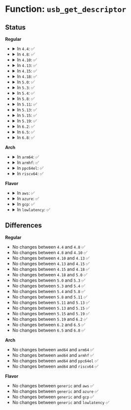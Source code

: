 # Function: <code>usb_get_descriptor</code>

## Status
<b>Regular</b>
<ul>
<li>
<details>
<summary>In <code>4.4</code>: ✅</summary>

```c
int usb_get_descriptor(struct usb_device *dev, unsigned char type, unsigned char index, void *buf, int size);
```

**Collision:** Unique Global

**Inline:** No

**Transformation:** False

**Instances:**

```
In drivers/usb/core/message.c (ffffffff81611920)
Location: drivers/usb/core/message.c:633
Inline: False
Direct callers:
  - drivers/usb/core/hub.c:descriptors_changed
  - drivers/usb/core/hub.c:hub_port_connect
  - drivers/usb/core/message.c:usb_get_device_descriptor
  - drivers/usb/core/config.c:usb_get_configuration
  - drivers/usb/core/config.c:usb_get_configuration
  - drivers/usb/core/config.c:usb_get_bos_descriptor
  - drivers/usb/core/config.c:usb_get_bos_descriptor
```
**Symbols:**

```
ffffffff81611920-ffffffff816119d5: usb_get_descriptor (STB_GLOBAL)
```
</details>
</li>
<li>
<details>
<summary>In <code>4.8</code>: ✅</summary>

```c
int usb_get_descriptor(struct usb_device *dev, unsigned char type, unsigned char index, void *buf, int size);
```

**Collision:** Unique Global

**Inline:** No

**Transformation:** False

**Instances:**

```
In drivers/usb/core/message.c (ffffffff81671520)
Location: drivers/usb/core/message.c:630
Inline: False
Direct callers:
  - drivers/usb/core/hub.c:descriptors_changed
  - drivers/usb/core/hub.c:hub_port_connect
  - drivers/usb/core/message.c:usb_get_device_descriptor
  - drivers/usb/core/config.c:usb_get_bos_descriptor
  - drivers/usb/core/config.c:usb_get_bos_descriptor
  - drivers/usb/core/config.c:usb_get_configuration
  - drivers/usb/core/config.c:usb_get_configuration
```
**Symbols:**

```
ffffffff81671520-ffffffff816715d5: usb_get_descriptor (STB_GLOBAL)
```
</details>
</li>
<li>
<details>
<summary>In <code>4.10</code>: ✅</summary>

```c
int usb_get_descriptor(struct usb_device *dev, unsigned char type, unsigned char index, void *buf, int size);
```

**Collision:** Unique Global

**Inline:** No

**Transformation:** False

**Instances:**

```
In drivers/usb/core/message.c (ffffffff8169f1d0)
Location: drivers/usb/core/message.c:633
Inline: False
Direct callers:
  - drivers/usb/core/hub.c:usb_reset_and_verify_device
  - drivers/usb/core/hub.c:hub_port_connect
  - drivers/usb/core/message.c:usb_get_device_descriptor
  - drivers/usb/core/config.c:usb_get_bos_descriptor
  - drivers/usb/core/config.c:usb_get_bos_descriptor
  - drivers/usb/core/config.c:usb_get_configuration
  - drivers/usb/core/config.c:usb_get_configuration
```
**Symbols:**

```
ffffffff8169f1d0-ffffffff8169f285: usb_get_descriptor (STB_GLOBAL)
```
</details>
</li>
<li>
<details>
<summary>In <code>4.13</code>: ✅</summary>

```c
int usb_get_descriptor(struct usb_device *dev, unsigned char type, unsigned char index, void *buf, int size);
```

**Collision:** Unique Global

**Inline:** No

**Transformation:** False

**Instances:**

```
In drivers/usb/core/message.c (ffffffff816b43f0)
Location: drivers/usb/core/message.c:631
Inline: False
Direct callers:
  - drivers/usb/core/hub.c:descriptors_changed
  - drivers/usb/core/hub.c:hub_port_connect
  - drivers/usb/core/message.c:usb_get_device_descriptor
  - drivers/usb/core/config.c:usb_get_bos_descriptor
  - drivers/usb/core/config.c:usb_get_bos_descriptor
  - drivers/usb/core/config.c:usb_get_configuration
  - drivers/usb/core/config.c:usb_get_configuration
```
**Symbols:**

```
ffffffff816b43f0-ffffffff816b449f: usb_get_descriptor (STB_GLOBAL)
```
</details>
</li>
<li>
<details>
<summary>In <code>4.15</code>: ✅</summary>

```c
int usb_get_descriptor(struct usb_device *dev, unsigned char type, unsigned char index, void *buf, int size);
```

**Collision:** Unique Global

**Inline:** No

**Transformation:** False

**Instances:**

```
In drivers/usb/core/message.c (ffffffff8171fc20)
Location: drivers/usb/core/message.c:635
Inline: False
Direct callers:
  - drivers/usb/core/hub.c:descriptors_changed
  - drivers/usb/core/hub.c:hub_port_connect
  - drivers/usb/core/message.c:usb_get_device_descriptor
  - drivers/usb/core/config.c:usb_get_bos_descriptor
  - drivers/usb/core/config.c:usb_get_bos_descriptor
  - drivers/usb/core/config.c:usb_get_configuration
  - drivers/usb/core/config.c:usb_get_configuration
```
**Symbols:**

```
ffffffff8171fc20-ffffffff8171fccf: usb_get_descriptor (STB_GLOBAL)
```
</details>
</li>
<li>
<details>
<summary>In <code>4.18</code>: ✅</summary>

```c
int usb_get_descriptor(struct usb_device *dev, unsigned char type, unsigned char index, void *buf, int size);
```

**Collision:** Unique Global

**Inline:** No

**Transformation:** False

**Instances:**

```
In drivers/usb/core/message.c (ffffffff8175e580)
Location: drivers/usb/core/message.c:636
Inline: False
Direct callers:
  - drivers/usb/core/hub.c:descriptors_changed
  - drivers/usb/core/hub.c:hub_port_connect
  - drivers/usb/core/message.c:usb_get_device_descriptor
  - drivers/usb/core/config.c:usb_get_bos_descriptor
  - drivers/usb/core/config.c:usb_get_bos_descriptor
  - drivers/usb/core/config.c:usb_get_configuration
  - drivers/usb/core/config.c:usb_get_configuration
```
**Symbols:**

```
ffffffff8175e580-ffffffff8175e63e: usb_get_descriptor (STB_GLOBAL)
```
</details>
</li>
<li>
<details>
<summary>In <code>5.0</code>: ✅</summary>

```c
int usb_get_descriptor(struct usb_device *dev, unsigned char type, unsigned char index, void *buf, int size);
```

**Collision:** Unique Global

**Inline:** No

**Transformation:** False

**Instances:**

```
In drivers/usb/core/message.c (ffffffff81782d00)
Location: drivers/usb/core/message.c:637
Inline: False
Direct callers:
  - drivers/usb/core/hub.c:descriptors_changed
  - drivers/usb/core/hub.c:hub_port_connect
  - drivers/usb/core/message.c:usb_get_device_descriptor
  - drivers/usb/core/config.c:usb_get_bos_descriptor
  - drivers/usb/core/config.c:usb_get_bos_descriptor
  - drivers/usb/core/config.c:usb_get_configuration
  - drivers/usb/core/config.c:usb_get_configuration
```
**Symbols:**

```
ffffffff81782d00-ffffffff81782dbe: usb_get_descriptor (STB_GLOBAL)
```
</details>
</li>
<li>
<details>
<summary>In <code>5.3</code>: ✅</summary>

```c
int usb_get_descriptor(struct usb_device *dev, unsigned char type, unsigned char index, void *buf, int size);
```

**Collision:** Unique Global

**Inline:** No

**Transformation:** False

**Instances:**

```
In drivers/usb/core/message.c (ffffffff817c1120)
Location: drivers/usb/core/message.c:637
Inline: False
Direct callers:
  - drivers/usb/core/hub.c:descriptors_changed
  - drivers/usb/core/hub.c:hub_port_connect
  - drivers/usb/core/message.c:usb_get_device_descriptor
  - drivers/usb/core/config.c:usb_get_bos_descriptor
  - drivers/usb/core/config.c:usb_get_bos_descriptor
  - drivers/usb/core/config.c:usb_get_configuration
  - drivers/usb/core/config.c:usb_get_configuration
```
**Symbols:**

```
ffffffff817c1120-ffffffff817c11df: usb_get_descriptor (STB_GLOBAL)
```
</details>
</li>
<li>
<details>
<summary>In <code>5.4</code>: ✅</summary>

```c
int usb_get_descriptor(struct usb_device *dev, unsigned char type, unsigned char index, void *buf, int size);
```

**Collision:** Unique Global

**Inline:** No

**Transformation:** False

**Instances:**

```
In drivers/usb/core/message.c (ffffffff817f1aa0)
Location: drivers/usb/core/message.c:637
Inline: False
Direct callers:
  - drivers/usb/core/hub.c:descriptors_changed
  - drivers/usb/core/hub.c:hub_port_connect
  - drivers/usb/core/message.c:usb_get_device_descriptor
  - drivers/usb/core/config.c:usb_get_bos_descriptor
  - drivers/usb/core/config.c:usb_get_bos_descriptor
  - drivers/usb/core/config.c:usb_get_configuration
  - drivers/usb/core/config.c:usb_get_configuration
```
**Symbols:**

```
ffffffff817f1aa0-ffffffff817f1b5f: usb_get_descriptor (STB_GLOBAL)
```
</details>
</li>
<li>
<details>
<summary>In <code>5.8</code>: ✅</summary>

```c
int usb_get_descriptor(struct usb_device *dev, unsigned char type, unsigned char index, void *buf, int size);
```

**Collision:** Unique Global

**Inline:** No

**Transformation:** False

**Instances:**

```
In drivers/usb/core/message.c (ffffffff818c1420)
Location: drivers/usb/core/message.c:645
Inline: False
Direct callers:
  - drivers/usb/core/hub.c:hub_port_connect
  - drivers/usb/core/message.c:usb_get_device_descriptor
  - drivers/usb/core/config.c:usb_get_bos_descriptor
  - drivers/usb/core/config.c:usb_get_bos_descriptor
  - drivers/usb/core/config.c:usb_get_configuration
  - drivers/usb/core/config.c:usb_get_configuration
```
**Symbols:**

```
ffffffff818c1420-ffffffff818c14df: usb_get_descriptor (STB_GLOBAL)
```
</details>
</li>
<li>
<details>
<summary>In <code>5.11</code>: ✅</summary>

```c
int usb_get_descriptor(struct usb_device *dev, unsigned char type, unsigned char index, void *buf, int size);
```

**Collision:** Unique Global

**Inline:** No

**Transformation:** False

**Instances:**

```
In drivers/usb/core/message.c (ffffffff818cd6d0)
Location: drivers/usb/core/message.c:780
Inline: False
Direct callers:
  - drivers/usb/core/hub.c:hub_port_connect
  - drivers/usb/core/message.c:usb_get_device_descriptor
  - drivers/usb/core/config.c:usb_get_bos_descriptor
  - drivers/usb/core/config.c:usb_get_bos_descriptor
  - drivers/usb/core/config.c:usb_get_configuration
  - drivers/usb/core/config.c:usb_get_configuration
```
**Symbols:**

```
ffffffff818cd6d0-ffffffff818cd78f: usb_get_descriptor (STB_GLOBAL)
```
</details>
</li>
<li>
<details>
<summary>In <code>5.13</code>: ✅</summary>

```c
int usb_get_descriptor(struct usb_device *dev, unsigned char type, unsigned char index, void *buf, int size);
```

**Collision:** Unique Global

**Inline:** No

**Transformation:** False

**Instances:**

```
In drivers/usb/core/message.c (ffffffff818b0cf0)
Location: drivers/usb/core/message.c:780
Inline: False
Direct callers:
  - drivers/usb/core/hub.c:hub_port_connect
  - drivers/usb/core/message.c:usb_get_device_descriptor
  - drivers/usb/core/config.c:usb_get_bos_descriptor
  - drivers/usb/core/config.c:usb_get_bos_descriptor
  - drivers/usb/core/config.c:usb_get_configuration
  - drivers/usb/core/config.c:usb_get_configuration
```
**Symbols:**

```
ffffffff818b0cf0-ffffffff818b0dc3: usb_get_descriptor (STB_GLOBAL)
```
</details>
</li>
<li>
<details>
<summary>In <code>5.15</code>: ✅</summary>

```c
int usb_get_descriptor(struct usb_device *dev, unsigned char type, unsigned char index, void *buf, int size);
```

**Collision:** Unique Global

**Inline:** No

**Transformation:** False

**Instances:**

```
In drivers/usb/core/message.c (ffffffff81945f50)
Location: drivers/usb/core/message.c:780
Inline: False
Direct callers:
  - drivers/usb/core/hub.c:hub_port_connect
  - drivers/usb/core/message.c:usb_get_device_descriptor
  - drivers/usb/core/config.c:usb_get_bos_descriptor
  - drivers/usb/core/config.c:usb_get_bos_descriptor
  - drivers/usb/core/config.c:usb_get_configuration
  - drivers/usb/core/config.c:usb_get_configuration
```
**Symbols:**

```
ffffffff81945f50-ffffffff81946023: usb_get_descriptor (STB_GLOBAL)
```
</details>
</li>
<li>
<details>
<summary>In <code>5.19</code>: ✅</summary>

```c
int usb_get_descriptor(struct usb_device *dev, unsigned char type, unsigned char index, void *buf, int size);
```

**Collision:** Unique Global

**Inline:** No

**Transformation:** False

**Instances:**

```
In drivers/usb/core/message.c (ffffffff81a9e6d0)
Location: drivers/usb/core/message.c:780
Inline: False
Direct callers:
  - drivers/usb/core/hub.c:hub_port_connect
  - drivers/usb/core/hub.c:descriptors_changed
  - drivers/usb/core/message.c:usb_get_device_descriptor
  - drivers/usb/core/config.c:usb_get_bos_descriptor
  - drivers/usb/core/config.c:usb_get_bos_descriptor
  - drivers/usb/core/config.c:usb_get_configuration
  - drivers/usb/core/config.c:usb_get_configuration
```
**Symbols:**

```
ffffffff81a9e6d0-ffffffff81a9e7c2: usb_get_descriptor (STB_GLOBAL)
```
</details>
</li>
<li>
<details>
<summary>In <code>6.2</code>: ✅</summary>

```c
int usb_get_descriptor(struct usb_device *dev, unsigned char type, unsigned char index, void *buf, int size);
```

**Collision:** Unique Global

**Inline:** No

**Transformation:** False

**Instances:**

```
In drivers/usb/core/message.c (ffffffff81c237c0)
Location: drivers/usb/core/message.c:780
Inline: False
Direct callers:
  - drivers/usb/core/hub.c:hub_port_connect
  - drivers/usb/core/hub.c:descriptors_changed
  - drivers/usb/core/message.c:usb_get_device_descriptor
  - drivers/usb/core/config.c:usb_get_bos_descriptor
  - drivers/usb/core/config.c:usb_get_bos_descriptor
  - drivers/usb/core/config.c:usb_get_configuration
  - drivers/usb/core/config.c:usb_get_configuration
```
**Symbols:**

```
ffffffff81c237c0-ffffffff81c238b2: usb_get_descriptor (STB_GLOBAL)
```
</details>
</li>
<li>
<details>
<summary>In <code>6.5</code>: ✅</summary>

```c
int usb_get_descriptor(struct usb_device *dev, unsigned char type, unsigned char index, void *buf, int size);
```

**Collision:** Unique Global

**Inline:** No

**Transformation:** False

**Instances:**

```
In drivers/usb/core/message.c (ffffffff81c8a740)
Location: drivers/usb/core/message.c:780
Inline: False
Direct callers:
  - drivers/usb/core/hub.c:hub_port_connect
  - drivers/usb/core/hub.c:descriptors_changed
  - drivers/usb/core/message.c:usb_get_device_descriptor
  - drivers/usb/core/config.c:usb_get_bos_descriptor
  - drivers/usb/core/config.c:usb_get_bos_descriptor
  - drivers/usb/core/config.c:usb_get_configuration
  - drivers/usb/core/config.c:usb_get_configuration
```
**Symbols:**

```
ffffffff81c8a740-ffffffff81c8a832: usb_get_descriptor (STB_GLOBAL)
```
</details>
</li>
<li>
<details>
<summary>In <code>6.8</code>: ✅</summary>

```c
int usb_get_descriptor(struct usb_device *dev, unsigned char type, unsigned char index, void *buf, int size);
```

**Collision:** Unique Global

**Inline:** No

**Transformation:** False

**Instances:**

```
In drivers/usb/core/message.c (ffffffff81d3f160)
Location: drivers/usb/core/message.c:781
Inline: False
Direct callers:
  - drivers/usb/core/hub.c:hub_port_connect
  - drivers/usb/core/hub.c:descriptors_changed
  - drivers/usb/core/message.c:usb_get_device_descriptor
  - drivers/usb/core/config.c:usb_get_bos_descriptor
  - drivers/usb/core/config.c:usb_get_bos_descriptor
  - drivers/usb/core/config.c:usb_get_configuration
  - drivers/usb/core/config.c:usb_get_configuration
```
**Symbols:**

```
ffffffff81d3f160-ffffffff81d3f252: usb_get_descriptor (STB_GLOBAL)
```
</details>
</li>
</ul>
<b>Arch</b>
<ul>
<li>
<details>
<summary>In <code>arm64</code>: ✅</summary>

```c
int usb_get_descriptor(struct usb_device *dev, unsigned char type, unsigned char index, void *buf, int size);
```

**Collision:** Unique Global

**Inline:** No

**Transformation:** False

**Instances:**

```
In drivers/usb/core/message.c (ffff800010a21d78)
Location: drivers/usb/core/message.c:637
Inline: False
Direct callers:
  - drivers/usb/core/hub.c:descriptors_changed
  - drivers/usb/core/hub.c:hub_port_connect
  - drivers/usb/core/message.c:usb_get_device_descriptor
  - drivers/usb/core/config.c:usb_get_bos_descriptor
  - drivers/usb/core/config.c:usb_get_bos_descriptor
  - drivers/usb/core/config.c:usb_get_configuration
  - drivers/usb/core/config.c:usb_get_configuration
```
**Symbols:**

```
ffff800010a21d78-ffff800010a21e7c: usb_get_descriptor (STB_GLOBAL)
```
</details>
</li>
<li>
<details>
<summary>In <code>armhf</code>: ✅</summary>

```c
int usb_get_descriptor(struct usb_device *dev, unsigned char type, unsigned char index, void *buf, int size);
```

**Collision:** Unique Global

**Inline:** No

**Transformation:** False

**Instances:**

```
In drivers/usb/core/message.c (c0af8b94)
Location: drivers/usb/core/message.c:637
Inline: False
Direct callers:
  - drivers/usb/core/hub.c:descriptors_changed
  - drivers/usb/core/hub.c:hub_port_connect
  - drivers/usb/core/message.c:usb_get_device_descriptor
  - drivers/usb/core/config.c:usb_get_bos_descriptor
  - drivers/usb/core/config.c:usb_get_bos_descriptor
  - drivers/usb/core/config.c:usb_get_configuration
  - drivers/usb/core/config.c:usb_get_configuration
```
**Symbols:**

```
c0af8b94-c0af8c68: usb_get_descriptor (STB_GLOBAL)
```
</details>
</li>
<li>
<details>
<summary>In <code>ppc64el</code>: ✅</summary>

```c
int usb_get_descriptor(struct usb_device *dev, unsigned char type, unsigned char index, void *buf, int size);
```

**Collision:** Unique Global

**Inline:** No

**Transformation:** False

**Instances:**

```
In drivers/usb/core/message.c (c000000000adc5e0)
Location: drivers/usb/core/message.c:637
Inline: False
Direct callers:
  - drivers/usb/core/hub.c:descriptors_changed
  - drivers/usb/core/hub.c:hub_port_connect
  - drivers/usb/core/message.c:usb_get_device_descriptor
  - drivers/usb/core/config.c:usb_get_bos_descriptor
  - drivers/usb/core/config.c:usb_get_bos_descriptor
  - drivers/usb/core/config.c:usb_get_configuration
  - drivers/usb/core/config.c:usb_get_configuration
```
**Symbols:**

```
c000000000adc5e0-c000000000adc734: usb_get_descriptor (STB_GLOBAL)
```
</details>
</li>
<li>
<details>
<summary>In <code>riscv64</code>: ✅</summary>

```c
int usb_get_descriptor(struct usb_device *dev, unsigned char type, unsigned char index, void *buf, int size);
```

**Collision:** Unique Global

**Inline:** No

**Transformation:** False

**Instances:**

```
In drivers/usb/core/message.c (ffffffe000644aae)
Location: drivers/usb/core/message.c:637
Inline: False
Direct callers:
  - drivers/usb/core/hub.c:usb_reset_and_verify_device
  - drivers/usb/core/hub.c:hub_port_connect
  - drivers/usb/core/message.c:usb_get_device_descriptor
  - drivers/usb/core/config.c:usb_get_bos_descriptor
  - drivers/usb/core/config.c:usb_get_bos_descriptor
  - drivers/usb/core/config.c:usb_get_configuration
  - drivers/usb/core/config.c:usb_get_configuration
```
**Symbols:**

```
ffffffe000644aae-ffffffe000644b84: usb_get_descriptor (STB_GLOBAL)
```
</details>
</li>
</ul>
<b>Flavor</b>
<ul>
<li>
<details>
<summary>In <code>aws</code>: ✅</summary>

```c
int usb_get_descriptor(struct usb_device *dev, unsigned char type, unsigned char index, void *buf, int size);
```

**Collision:** Unique Global

**Inline:** No

**Transformation:** False

**Instances:**

```
In drivers/usb/core/message.c (ffffffff817a9e80)
Location: drivers/usb/core/message.c:637
Inline: False
Direct callers:
  - drivers/usb/core/hub.c:descriptors_changed
  - drivers/usb/core/hub.c:hub_port_connect
  - drivers/usb/core/message.c:usb_get_device_descriptor
  - drivers/usb/core/config.c:usb_get_bos_descriptor
  - drivers/usb/core/config.c:usb_get_bos_descriptor
  - drivers/usb/core/config.c:usb_get_configuration
  - drivers/usb/core/config.c:usb_get_configuration
```
**Symbols:**

```
ffffffff817a9e80-ffffffff817a9f3f: usb_get_descriptor (STB_GLOBAL)
```
</details>
</li>
<li>
<details>
<summary>In <code>azure</code>: ✅</summary>

```c
int usb_get_descriptor(struct usb_device *dev, unsigned char type, unsigned char index, void *buf, int size);
```

**Collision:** Unique Global

**Inline:** No

**Transformation:** False

**Instances:**

```
In drivers/usb/core/message.c (ffffffff8179b880)
Location: drivers/usb/core/message.c:637
Inline: False
Direct callers:
  - drivers/usb/core/hub.c:descriptors_changed
  - drivers/usb/core/hub.c:hub_port_connect
  - drivers/usb/core/message.c:usb_get_device_descriptor
  - drivers/usb/core/config.c:usb_get_bos_descriptor
  - drivers/usb/core/config.c:usb_get_bos_descriptor
  - drivers/usb/core/config.c:usb_get_configuration
  - drivers/usb/core/config.c:usb_get_configuration
```
**Symbols:**

```
ffffffff8179b880-ffffffff8179b93f: usb_get_descriptor (STB_GLOBAL)
```
</details>
</li>
<li>
<details>
<summary>In <code>gcp</code>: ✅</summary>

```c
int usb_get_descriptor(struct usb_device *dev, unsigned char type, unsigned char index, void *buf, int size);
```

**Collision:** Unique Global

**Inline:** No

**Transformation:** False

**Instances:**

```
In drivers/usb/core/message.c (ffffffff817e6920)
Location: drivers/usb/core/message.c:637
Inline: False
Direct callers:
  - drivers/usb/core/hub.c:descriptors_changed
  - drivers/usb/core/hub.c:hub_port_connect
  - drivers/usb/core/message.c:usb_get_device_descriptor
  - drivers/usb/core/config.c:usb_get_bos_descriptor
  - drivers/usb/core/config.c:usb_get_bos_descriptor
  - drivers/usb/core/config.c:usb_get_configuration
  - drivers/usb/core/config.c:usb_get_configuration
```
**Symbols:**

```
ffffffff817e6920-ffffffff817e69df: usb_get_descriptor (STB_GLOBAL)
```
</details>
</li>
<li>
<details>
<summary>In <code>lowlatency</code>: ✅</summary>

```c
int usb_get_descriptor(struct usb_device *dev, unsigned char type, unsigned char index, void *buf, int size);
```

**Collision:** Unique Global

**Inline:** No

**Transformation:** False

**Instances:**

```
In drivers/usb/core/message.c (ffffffff81800ce0)
Location: drivers/usb/core/message.c:637
Inline: False
Direct callers:
  - drivers/usb/core/hub.c:descriptors_changed
  - drivers/usb/core/hub.c:hub_port_connect
  - drivers/usb/core/message.c:usb_get_device_descriptor
  - drivers/usb/core/config.c:usb_get_bos_descriptor
  - drivers/usb/core/config.c:usb_get_bos_descriptor
  - drivers/usb/core/config.c:usb_get_configuration
  - drivers/usb/core/config.c:usb_get_configuration
```
**Symbols:**

```
ffffffff81800ce0-ffffffff81800d9f: usb_get_descriptor (STB_GLOBAL)
```
</details>
</li>
</ul>

## Differences
<b>Regular</b>
<ul>
<li>
No changes between <code>4.4</code> and <code>4.8</code> ✅
</li>
<li>
No changes between <code>4.8</code> and <code>4.10</code> ✅
</li>
<li>
No changes between <code>4.10</code> and <code>4.13</code> ✅
</li>
<li>
No changes between <code>4.13</code> and <code>4.15</code> ✅
</li>
<li>
No changes between <code>4.15</code> and <code>4.18</code> ✅
</li>
<li>
No changes between <code>4.18</code> and <code>5.0</code> ✅
</li>
<li>
No changes between <code>5.0</code> and <code>5.3</code> ✅
</li>
<li>
No changes between <code>5.3</code> and <code>5.4</code> ✅
</li>
<li>
No changes between <code>5.4</code> and <code>5.8</code> ✅
</li>
<li>
No changes between <code>5.8</code> and <code>5.11</code> ✅
</li>
<li>
No changes between <code>5.11</code> and <code>5.13</code> ✅
</li>
<li>
No changes between <code>5.13</code> and <code>5.15</code> ✅
</li>
<li>
No changes between <code>5.15</code> and <code>5.19</code> ✅
</li>
<li>
No changes between <code>5.19</code> and <code>6.2</code> ✅
</li>
<li>
No changes between <code>6.2</code> and <code>6.5</code> ✅
</li>
<li>
No changes between <code>6.5</code> and <code>6.8</code> ✅
</li>
</ul>
<b>Arch</b>
<ul>
<li>
No changes between <code>amd64</code> and <code>arm64</code> ✅
</li>
<li>
No changes between <code>amd64</code> and <code>armhf</code> ✅
</li>
<li>
No changes between <code>amd64</code> and <code>ppc64el</code> ✅
</li>
<li>
No changes between <code>amd64</code> and <code>riscv64</code> ✅
</li>
</ul>
<b>Flavor</b>
<ul>
<li>
No changes between <code>generic</code> and <code>aws</code> ✅
</li>
<li>
No changes between <code>generic</code> and <code>azure</code> ✅
</li>
<li>
No changes between <code>generic</code> and <code>gcp</code> ✅
</li>
<li>
No changes between <code>generic</code> and <code>lowlatency</code> ✅
</li>
</ul>
